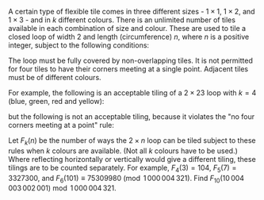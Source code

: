 A certain type of flexible tile comes in three different sizes - $1 \times 1$, $1 \times 2$, and $1 \times 3$ - and in $k$ different colours. There is an unlimited number of tiles available in each combination of size and colour.
These are used to tile a closed loop of width $2$ and length (circumference) $n$, where $n$ is a positive integer, subject to the following conditions:

The loop must be fully covered by non-overlapping tiles.
It is not permitted for four tiles to have their corners meeting at a single point.
Adjacent tiles must be of different colours.

For example, the following is an acceptable tiling of a $2\times 23$ loop with $k=4$ (blue, green, red and yellow):



but the following is not an acceptable tiling, because it violates the "no four corners meeting at a point" rule:



Let $F_k(n)$ be the number of ways the $2\times n$ loop can be tiled subject to these rules when $k$ colours are available. (Not all $k$ colours have to be used.) Where reflecting horizontally or vertically would give a different tiling, these tilings are to be counted separately.
For example, $F_4(3) = 104$, $F_5(7) = 3327300$, and $F_6(101)\equiv 75309980 \pmod{1\,000\,004\,321}$.
Find $F_{10}(10\,004\,003\,002\,001) \bmod 1\,000\,004\,321$.